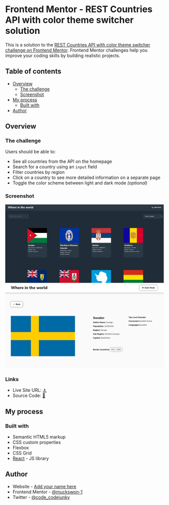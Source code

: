 # Frontend Mentor - REST Countries API with color theme switcher solution

This is a solution to the [REST Countries API with color theme switcher challenge on Frontend Mentor](https://www.frontendmentor.io/challenges/rest-countries-api-with-color-theme-switcher-5cacc469fec04111f7b848ca). Frontend Mentor challenges help you improve your coding skills by building realistic projects. 

## Table of contents

- [Overview](#overview)
  - [The challenge](#the-challenge)
  - [Screenshot](#screenshot)
- [My process](#my-process)
  - [Built with](#built-with)
- [Author](#author)



## Overview

### The challenge

Users should be able to:

- See all countries from the API on the homepage
- Search for a country using an `input` field
- Filter countries by region
- Click on a country to see more detailed information on a separate page
- Toggle the color scheme between light and dark mode *(optional)*

### Screenshot

![Dark Mode](./screenshots/dark-mode.png)
![Light Mode](./screenshots/detail-light-mode.png)

### Links

- Live Site URL: [⚓](https://won-rest-countries.netlify.app/)
- Source Code: [📁](https://github.com/muckswon-1/rest-countriesv2)

## My process

### Built with

- Semantic HTML5 markup
- CSS custom properties
- Flexbox
- CSS Grid
- [React](https://reactjs.org/) - JS library





## Author

- Website - [Add your name here](https://www.your-site.com)
- Frontend Mentor - [@muckswon-1](https://www.frontendmentor.io/profile/muckswon-1)
- Twitter - [@code_codejunky](https://twitter.com/code_codejunky)


